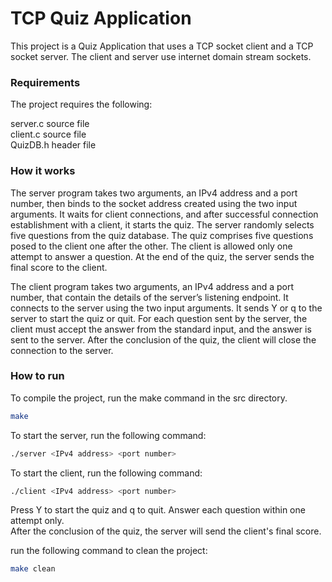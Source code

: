 # TCP Quiz Application
This project is a Quiz Application that uses a TCP socket client and a TCP socket server. The client and server use internet domain stream sockets.

### Requirements
The project requires the following:

server.c source file\
client.c source file\
QuizDB.h header file


### How it works
The server program takes two arguments, an IPv4 address and a port number, then binds to the socket address created using the two input arguments. It waits for client connections, and after successful connection establishment with a client, it starts the quiz. The server randomly selects five questions from the quiz database. The quiz comprises five questions posed to the client one after the other. The client is allowed only one attempt to answer a question. At the end of the quiz, the server sends the final score to the client. 

The client program takes two arguments, an IPv4 address and a port number, that contain the details of the server’s listening endpoint. It connects to the server using the two input arguments. It sends Y or q to the server to start the quiz or quit. For each question sent by the server, the client must accept the answer from the standard input, and the answer is sent to the server. After the conclusion of the quiz, the client will close the connection to the server.

### How to run
To compile the project, run the make command in the src directory.
```bash
make
```
To start the server, run the following command:

```bash
./server <IPv4 address> <port number>
```
To start the client, run the following command:

```bash
./client <IPv4 address> <port number>
```
Press Y to start the quiz and q to quit. Answer each question within one attempt only. \
After the conclusion of the quiz, the server will send the client's final score.

run the following command to clean the project:
```bash
make clean
```